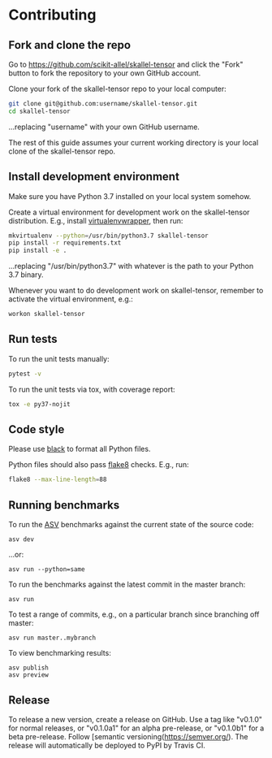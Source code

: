 # Contributing

## Fork and clone the repo

Go to https://github.com/scikit-allel/skallel-tensor and click the
"Fork" button to fork the repository to your own GitHub account.

Clone your fork of the skallel-tensor repo to your local computer:

```bash
git clone git@github.com:username/skallel-tensor.git
cd skallel-tensor
```

...replacing "username" with your own GitHub username.

The rest of this guide assumes your current working directory is your
local clone of the skallel-tensor repo.

## Install development environment

Make sure you have Python 3.7 installed on your local system somehow.

Create a virtual environment for development work on the
skallel-tensor distribution. E.g., install
[virtualenvwrapper](https://virtualenvwrapper.readthedocs.io/en/latest/),
then run:

```bash
mkvirtualenv --python=/usr/bin/python3.7 skallel-tensor
pip install -r requirements.txt
pip install -e .
```

...replacing "/usr/bin/python3.7" with whatever is the path to your
Python 3.7 binary.

Whenever you want to do development work on skallel-tensor,
remember to activate the virtual environment, e.g.:

```bash
workon skallel-tensor
```

## Run tests

To run the unit tests manually:

```bash
pytest -v
```

To run the unit tests via tox, with coverage report:

```bash
tox -e py37-nojit
```

## Code style

Please use [black](https://black.readthedocs.io/en/stable/index.html) to format all 
Python files.

Python files should also pass [flake8](http://flake8.pycqa.org/en/latest/) checks. 
E.g., run:

```bash
flake8 --max-line-length=88
```

## Running benchmarks

To run the [ASV](https://asv.readthedocs.org/) benchmarks against the
current state of the source code:

```
asv dev
```

...or:

```
asv run --python=same
```

To run the benchmarks against the latest commit in the master branch:

```
asv run
```

To test a range of commits, e.g., on a particular branch since
branching off master:

```
asv run master..mybranch
```

To view benchmarking results:

```
asv publish
asv preview
```

## Release

To release a new version, create a release on GitHub. Use a tag like
"v0.1.0" for normal releases, or "v0.1.0a1" for an alpha pre-release,
or "v0.1.0b1" for a beta pre-release. Follow [semantic
versioning(https://semver.org/). The release will automatically be
deployed to PyPI by Travis CI.
